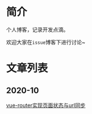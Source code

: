 # 简介

个人博客，记录开发点滴。

欢迎大家在`issue`博客下进行讨论~

# 文章列表

## 2020-10

[vue-router实现页面状态与url同步](https://github.com/Jim-Rae/blogs/issues/1)
